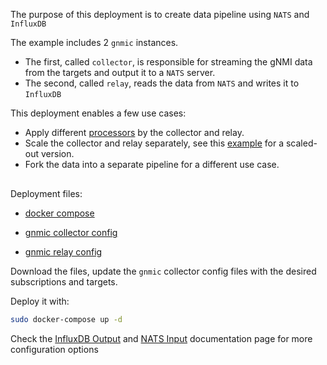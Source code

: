 The purpose of this deployment is to create data pipeline using `NATS` and `InfluxDB`

The example includes 2 `gnmic` instances.

- The first, called `collector`, is responsible for streaming the gNMI data from the targets and output it to a `NATS` server.
- The second, called `relay`, reads the data from `NATS` and writes it to `InfluxDB`

This deployment enables a few use cases:

- Apply different [processors](../../user_guide/event_processors/intro.md) by the collector and relay.
- Scale the collector and relay separately, see this [example](gnmic_cluster_nats_prometheus.md) for a scaled-out version.
- Fork the data into a separate pipeline for a different use case.

<div class="mxgraph" style="max-width:100%;border:1px solid transparent;margin:0 auto; display:block;" data-mxgraph="{&quot;page&quot;:12,&quot;zoom&quot;:1.4,&quot;highlight&quot;:&quot;#0000ff&quot;,&quot;nav&quot;:true,&quot;check-visible-state&quot;:true,&quot;resize&quot;:true,&quot;url&quot;:&quot;https://raw.githubusercontent.com/karimra/gnmic/diagrams/diagrams/pipeline_nats_influxdb.drawio&quot;}"></div>

<script type="text/javascript" src="https://cdn.jsdelivr.net/gh/hellt/drawio-js@main/embed2.js?&fetch=https%3A%2F%2Fraw.githubusercontent.com%2Fkarimra%2Fgnmic%2Fdiagrams%2Fpipeline_nats_influxdb.drawio" async></script>


Deployment files:

- [docker compose](https://github.com/karimra/gnmic/blob/master/examples/deployments/3.pipelines/2.gnmic-nats-gnmic-influxdb/docker-compose.yaml)

- [gnmic collector config](https://github.com/karimra/gnmic/blob/master/examples/deployments/3.pipelines/2.gnmic-nats-gnmic-influxdb/gnmic-collector.yaml)
- [gnmic relay config](https://github.com/karimra/gnmic/blob/master/examples/deployments/3.pipelines/2.gnmic-nats-gnmic-influxdb/gnmic-relay.yaml)

Download the files, update the `gnmic` collector config files with the desired subscriptions and targets.

Deploy it with:

```bash
sudo docker-compose up -d
```

Check the [InfluxDB Output](../../user_guide/outputs/influxdb_output.md) and [NATS Input](../../user_guide/inputs/nats_input.md) documentation page for more configuration options